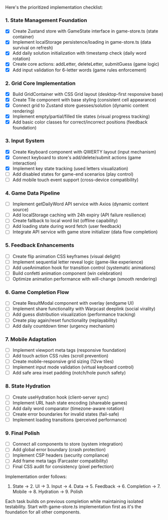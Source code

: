 Here's the prioritized implementation checklist:

### 1. State Management Foundation
- [x] Create Zustand store with GameState interface in game-store.ts (state container)
- [x] Implement localStorage persistence/loading in game-store.ts (data survival on refresh)
- [x] Add daily solution initialization with timestamp check (daily word rotation)
- [x] Create core actions: addLetter, deleteLetter, submitGuess (game logic)
- [x] Add input validation for 6-letter words (game rules enforcement)

### 2. Grid Core Implementation
- [x] Build GridContainer with CSS Grid layout (desktop-first responsive base)
- [x] Create Tile component with base styling (consistent cell appearance)
- [x] Connect grid to Zustand store guesses/solution (dynamic content rendering)
- [x] Implement empty/partial/filled tile states (visual progress tracking)
- [x] Add basic color classes for correct/incorrect positions (feedback foundation)

### 3. Input System
- [x] Create Keyboard component with QWERTY layout (input mechanism)
- [x] Connect keyboard to store's add/delete/submit actions (game interaction)
- [x] Implement key state tracking (used letters visualization)
- [ ] Add disabled states for game-end scenarios (play control)
- [ ] Add mobile touch event support (cross-device compatibility)

### 4. Game Data Pipeline
- [ ] Implement getDailyWord API service with Axios (dynamic content source)
- [ ] Add localStorage caching with 24h expiry (API failure resilience)
- [ ] Create fallback to local word list (offline capability)
- [ ] Add loading state during word fetch (user feedback)
- [ ] Integrate API service with game store initializer (data flow completion)

### 5. Feedback Enhancements
- [ ] Create flip animation CSS keyframes (visual delight)
- [ ] Implement sequential letter reveal logic (game-like experience)
- [ ] Add useAnimation hook for transition control (systematic animations)
- [ ] Build confetti animation component (win celebration)
- [ ] Optimize animation performance with will-change (smooth rendering)

### 6. Game Completion Flow
- [ ] Create ResultModal component with overlay (endgame UI)
- [ ] Implement share functionality with Warpcast deeplink (social virality)
- [ ] Add guess distribution visualization (performance tracking)
- [ ] Create play again/reset functionality (replayability)
- [ ] Add daily countdown timer (urgency mechanism)

### 7. Mobile Adaptation
- [ ] Implement viewport meta tags (responsive foundation)
- [ ] Add touch action CSS rules (scroll prevention)
- [ ] Create mobile-responsive grid sizing (12vw tiles)
- [ ] Implement input mode validation (virtual keyboard control)
- [ ] Add safe area inset padding (notch/hole punch safety)

### 8. State Hydration
- [ ] Create useHydration hook (client-server sync)
- [ ] Implement URL hash state encoding (shareable games)
- [ ] Add daily word comparator (timezone-aware rotation)
- [ ] Create error boundaries for invalid states (fail-safe)
- [ ] Implement loading transitions (perceived performance)

### 9. Final Polish
- [ ] Connect all components to store (system integration)
- [ ] Add global error boundary (crash protection)
- [ ] Implement CSP headers (security compliance)
- [ ] Add frame meta tags (Farcaster compatibility)
- [ ] Final CSS audit for consistency (pixel perfection)

Implementation order follows: 
1. State → 2. UI → 3. Input → 4. Data → 5. Feedback → 6. Completion → 7. Mobile → 8. Hydration → 9. Polish

Each task builds on previous completion while maintaining isolated testability. Start with game-store.ts implementation first as it's the foundation for all other components.

